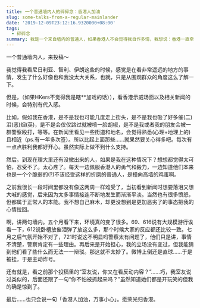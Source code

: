 ```yaml
---
title: 一个普通墙内人的碎碎念：香港人加油
slug: some-talks-from-a-regular-mainlander
date: '2019-12-09T23:12:16.9320000+08:00'
tags:
  - 碎碎念
summary: 我是一个来自墙内的普通人，如果香港人不会觉得我自作多情，我想说：香港一直牵动着我的心。香港人加油，万事小心。
---
```

一个普通墙内人，来投稿～



我觉得我看尼日利亚、智利、伊朗这些的时候，感觉是在看非常遥远的地方的事情，发生了什么好像也和我没太大关系，也就，只是从围观群众的角度这么了解一下。



但是，（如果HKers不觉得我是瞎\*\*加戏的话）），看香港示威场面以及相关新闻的时候，会特别有代入感。



比如，假如我在香港，是不是我也可能几度走上街头，是不是我也吸了好多催(二)泪(恶)烟(英)，是不是会仅仅路过就被喷一脸胡椒，是不是我或者我的朋友会被一群警察殴打，等等。在新闻里看见一些街道和地名，会觉得熟悉(心理+地理上的)且相近（ps.有一年多次签）。所以比起上面那些……就果然要关心得多吧。每次有一点点胜利我都好开心。虽然实际上做不到什么支持。



然后。到现在理大里还有没撤出来的人，如果是我在这种情况下？想想都觉得太可怕，忍受不了。太心疼了。每天一边佩服香港人的勇气和毅力，一边知道他们本来也是一个个脆弱的(?)不该经受这样的折磨的普通人，是撞向高墙的鸡蛋啊。



之前我很长一段时间里都没有像这两周一样难受了，当初看到新闻时想要落泪又想大喊的感觉，后来因为太多事情接连不断地发生而渐渐平淡。当然也有很多愤怒，但都属于正常人的本能。我不想自己麻木，却更没想到是更加恶劣了的事态把我的心情拉回。



啊，讲两句墙内。五个月看下来，环境真的变了很多。69、616说有大规模游行诶看一下，612说卧槽放催泪弹了放这么多，那个时候大家的反应都还比较一致。七月之后气氛开始不对了，721时说这不明显吗警察太有问题了，他们只是讲，事情不清楚，警察肯定有一些理由。再后来是开始担心，我的立场没有变过，但我能猜到他们看了些什么而无法一一辩驳。那这就不太妙了。微博上倒还是直球……于是被挂，于是主动炸号。



还有就是，看之前那个投稿里的“室友说，你又在看反动内容？”……巧，我室友说过类似的，后面还跟了一句“你不怕被抓起来吗？”虽然知道她们都是开玩笑的但我的确是惊到了。



最后……也只会说一句「香港人加油，万事小心」。愿荣光归香港。
